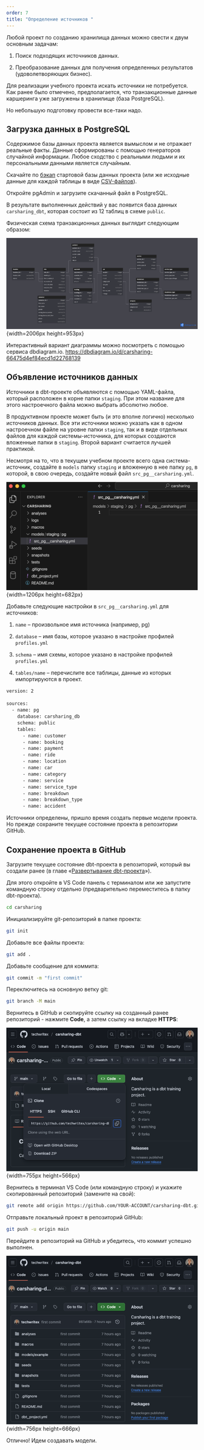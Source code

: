 ```yaml
---
order: 7
title: "Определение источников "
---
```


Любой проект по созданию хранилища данных можно свести к двум основным задачам:

1. Поиск подходящих источников данных.

2. Преобразование данных для получения определенных результатов (удоволетворяющих бизнес).

Для реализации учебного проекта искать источники не потребуется. Как ранее было отмечено, предполагается, что транзакционные данные каршеринга уже загружены в хранилище (база PostgreSQL).

Но небольшую подготовку провести все-таки надо.

## **Загрузка данных в PostgreSQL**

<note title="Важно">

Содержимое базы данных проекта является вымыслом и не отражает реальные факты. Данные сформированы с помощью генераторов случайной информации. Любое сходство с реальными людьми и их персональными данными является случайным.

</note>

Скачайте по [бэкап](https://storage.yandexcloud.net/carsharing-dbt/backup/carsharing_db.sql) стартовой базы данных проекта (или же исходные данные для каждой таблицы в виде [CSV-файлов](https://storage.yandexcloud.net/carsharing-dbt/csv/)).

Откройте pgAdmin и загрузите скачанный файл в PostgreSQL.

В результате выполненных действий у вас появится база данных `carsharing_dbt`, которая состоит из 12 таблиц в схеме `public`.

Физическая схема транзакционных данных выглядит следующим образом:

![](./opredelenie-istochnikov-dannykh.png "Рисунок 15. ER-диаграмма транзакционных данных учебного проекта Carsharing"){width=2006px height=953px}

<note type="lab" title="Примечание">

Интерактивный вариант диаграммы можно посмотреть с помощью сервиса dbdiagram.io. <https://dbdiagram.io/d/carsharing-66475d4ef84ecd1d22768139>

</note>

## **Объявление источников данных**

Источники в dbt-проекте объявляются с помощью YAML-файла, который расположен в корне папки `staging`. При этом название для этого настроечного файла можно выбрать абсолютно любое.

<note type="lab" title="Примечание">

В продуктивном проекте может быть (и это вполне логично) несколько источников данных. Все эти источники можно указать как в одном настроечном файле на уровне папки `staging`, так и в виде отдельных файлов для каждой системы-источника, для которых создаются вложенные папки в `staging`. Второй вариант считается лучшей практикой.

</note>

Несмотря на то, что в текущем учебном проекте всего одна система-источник, создайте в `models` папку `staging` и вложенную в нее папку `pg`, в которой, в свою очередь, создайте новый файл `src_pg__carsharing.yml`.

![](./opredelenie-istochnikov-dannykh-2.png "Рисунок 16. Создание настроечного файла системы-источника"){width=1206px height=682px}

Добавьте следующие настройки в  `src_pg__carsharing.yml` для источников:

1. `name` – произвольное имя источника (например, pg)

2. `database` – имя базы, которое указано в настройке профилей `profiles.yml`

3. `schema` – имя схемы, которое указано в настройке профилей `profiles.yml`

4. `tables/name` – перечислите все таблицы, данные из которых импортируются в проект.

```bash
version: 2

sources:
  - name: pg
    database: carsharing_db
    schema: public
    tables:
      - name: customer
      - name: booking
      - name: payment
      - name: ride
      - name: location
      - name: car
      - name: category
      - name: service
      - name: service_type
      - name: breakdown
      - name: breakdown_type
      - name: accident
```

Источники определены, пришло время создать первые модели проекта. Но прежде сохраните текущее состояние проекта в репозитории GitHub.

## **Сохранение проекта в GitHub**

Загрузите текущее состояние dbt-проекта в репозиторий, который вы создали ранее (в главе «[Развертывание dbt-проекта](./razvertyvanie-dbt-proekta)»).

Для этого откройте в VS Code панель с терминалом или же запустите командную строку отдельно (предварительно переместитесь в папку dbt-проекта).

```bash
cd carsharing
```

Инициализируйте git-репозиторий в папке проекта:

```bash
git init
```

Добавьте все файлы проекта:

```bash
git add .
```

Добавьте сообщение для коммита:

```bash
git commit -m "first commit"
```

Переключитесь на основную ветку git:

```bash
git branch -M main
```

Вернитесь в GitHub и скопируйте ссылку на созданный ранее репозиторий - нажмите **Code**, а затем ссылку на вкладке **HTTPS**:

![](./razvertyvanie-dbt-proekta-10.png "Рисунок 17. Ссылка на репозиторий"){width=755px height=566px}

Вернитесь в терминал VS Code (или командную строку) и укажите скопированный репозиторий (замените на свой):

```bash
git remote add origin https://github.com/YOUR-ACCOUNT/carsharing-dbt.git
```

Отправьте локальный проект в репозиторий GitHub:

```bash
git push -u origin main
```

Перейдите в репозиторий на GitHub и убедитесь, что коммит успешно выполнен.

![](./opredelenie-istochnikov-dannykh-3.png "Рисунок 18. Выполнение первого коммита"){width=756px height=666px}

Отлично! Идем создавать модели.